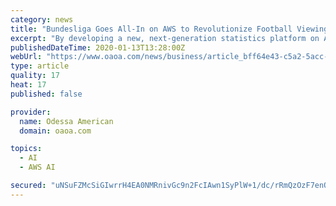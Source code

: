 ```yaml
---
category: news
title: "Bundesliga Goes All-In on AWS to Revolutionize Football Viewing Experience"
excerpt: "By developing a new, next-generation statistics platform on AWS, using Amazon SageMaker, a fully managed service to build, train, and deploy ML models, Bundesliga will offer fans real-time ..."
publishedDateTime: 2020-01-13T13:28:00Z
webUrl: "https://www.oaoa.com/news/business/article_bff64e43-c5a2-5acc-8ac2-6ada0e8d7d11.html"
type: article
quality: 17
heat: 17
published: false

provider:
  name: Odessa American
  domain: oaoa.com

topics:
  - AI
  - AWS AI

secured: "uNSuFZMcSiGIwrrH4EA0NMRnivGc9n2FcIAwn1SyPlW+1/dc/rRmQzOzF7enOqtGNj4hk/iyH0vYRknfjqRgt0l5tmoevilFMdtMt/s+WyZtQIHiEavtqxUoqT8rOVHRC63QVfTvg2C7LvfIhBu3Qx0Z7+CWl7XEc6SmfHo9q8UDovTdIAoq0Fs1QFo+yKT/a1VZAgW+2YD8Rrbr5rsX7+x1VIz+Teq8Ib2UkfdgRKv2IF3mHiUULj48AMfu7qZDo7JXHqOIxGdyqhi8C9Aj6DIQvmjolBFG92TKJd7tP/ayV/8ltgki6pKi2tM5b/XZ;nz2o6tLy0HbRyB462hUzzQ=="
---
```


